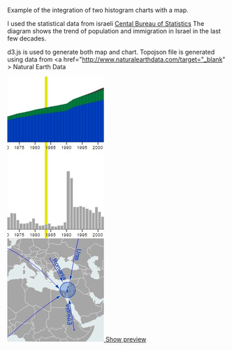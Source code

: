 Example of the integration of two histogram charts with a map.

I used the statistical data from israeli 
<a href="http://www1.cbs.gov.il/reader/?MIval=cw_usr_view_Folder&ID=141" target="_blank" >Cental Bureau of Statistics</a>
The diagram shows the trend of population and immigration in Israel in the last few decades.

d3.js is used to generate both map and chart.
Topojson file is generated using data from  <a href="http://www.naturalearthdata.com/target="_blank" >  Natural Earth Data</a>

<a href="https://rawgit.com/pafavero/chart-map/master/chart%26map.html" target="_blank" title="Show preview" >
    <img src="dist/img/screenshot.jpg" />
</a>
<a href="https://rawgit.com/pafavero/chart-map/master/chart%26map.html" target="_blank" title="Show preview"  >Show preview</a>
